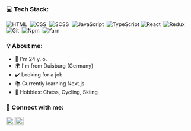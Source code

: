 ### 💻 Tech Stack:

![HTML](https://img.shields.io/badge/-HTML-333333?style=flat&logo=HTML5&logoColor=E34F26)&nbsp;
![CSS](https://img.shields.io/badge/-CSS-333333?style=flat&logo=CSS3&logoColor=1572B6)&nbsp;
![SCSS](https://img.shields.io/badge/-SCSS-333333?style=flat&logo=SASS)&nbsp;
![JavaScript](https://img.shields.io/badge/-JavaScript-333333?style=flat&logo=javascript)&nbsp;
![TypeScript](https://img.shields.io/badge/-TypeScript-333333?style=flat&logo=TypeScript&logoColor=007ACC)
![React](https://img.shields.io/badge/-React-333333?style=flat&logo=react)&nbsp;
![Redux](https://img.shields.io/badge/-Redux-333333?style=flat&logo=redux)&nbsp;
![Git](https://img.shields.io/badge/-Git-333333?style=flat&logo=Git)&nbsp;
![Npm](https://img.shields.io/badge/-Npm-333333?style=flat&logo=npm)&nbsp;
![Yarn](https://img.shields.io/badge/-Yarn-333333?style=flat&logo=yarn)&nbsp;

### 💡 About me:

- 📅 I'm 24 y. o.
- 🌍 I'm from Duisburg (Germany)
- ✔️ Looking for a job
- 📚 Currently learning Next.js
- 🏈 Hobbies: Chess, Сycling, Skiing

### 🤝 Connect with me:

[<img align="left" alt="vlad4k5 | Telegram" width="22px" src="https://cdn.jsdelivr.net/npm/simple-icons@v3/icons/telegram.svg" />](https://t.me/vlad4k5)
[<img align="left" alt="vlad4k5 | LinkedIn" width="22px" src="https://cdn.jsdelivr.net/npm/simple-icons@v3/icons/linkedin.svg" />](https://www.linkedin.com/in/vlad4k5)&nbsp;

